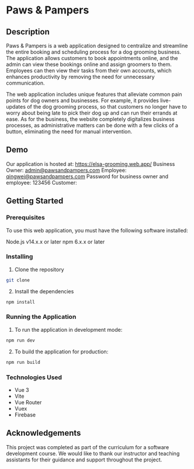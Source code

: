 # Paws & Pampers

## Description

Paws & Pampers is a web application designed to centralize and streamline the entire booking and scheduling process for a dog grooming business. The application allows customers to book appointments online, and the admin can view these bookings online and assign groomers to them. Employees can then view their tasks from their own accounts, which enhances productivity by removing the need for unnecessary communication.

The web application includes unique features that alleviate common pain points for dog owners and businesses. For example, it provides live-updates of the dog grooming process, so that customers no longer have to worry about being late to pick their dog up and can run their errands at ease. As for the business, the website completely digitalizes business processes, as administrative matters can be done with a few clicks of a button, eliminating the need for manual intervention.

## Demo

Our application is hosted at: https://elsa-grooming.web.app/ 
Business Owner: admin@pawsandpampers.com
Employee: qingwei@pawsandpampers.com
Password for business owner and employee: 123456
Customer: <feel free to create your own account>

## Getting Started

### Prerequisites

To use this web application, you must have the following software installed:

Node.js v14.x.x or later
npm 6.x.x or later

### Installing

1. Clone the repository
```sh
git clone
```

2. Install the dependencies
```sh
npm install
```

### Running the Application

1. To run the application in development mode:
```sh
npm run dev
```

2. To build the application for production:
```sh
npm run build
```

### Technologies Used

- Vue 3
- Vite
- Vue Router
- Vuex
- Firebase

## Acknowledgements

This project was completed as part of the curriculum for a software development course. We would like to thank our instructor and teaching assistants for their guidance and support throughout the project.
